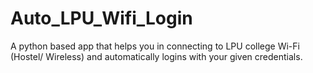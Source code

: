 # Auto_LPU_Wifi_Login
A python based app that helps you in connecting to LPU college Wi-Fi (Hostel/ Wireless) and automatically logins with your given credentials.

